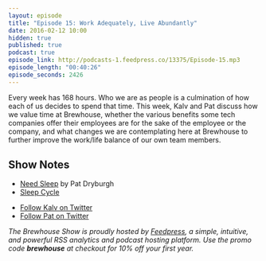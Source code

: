 ```yaml
---
layout: episode
title: "Episode 15: Work Adequately, Live Abundantly"
date: 2016-02-12 10:00
hidden: true
published: true
podcast: true
episode_link: http://podcasts-1.feedpress.co/13375/Episode-15.mp3
episode_length: "00:40:26"
episode_seconds: 2426
---
```


Every week has 168 hours. Who we are as people is a culmination of how each of us decides to spend that time. This week, Kalv and Pat discuss how we value time at Brewhouse, whether the various benefits some tech companies offer their employees are for the sake of the employee or the company, and what changes we are contemplating here at Brewhouse to further improve the work/life balance of our own team members.

<!-- break -->

## Show Notes

- [Need Sleep](http://patdryburgh.com/blog/need-sleep/) by Pat Dryburgh
- [Sleep Cycle](http://www.sleepcycle.com)

<ul>
  <li><a href="http://twitter.com/kalv">Follow Kalv on Twitter</a></li>
  <li><a href="http://twitter.com/patdryburgh">Follow Pat on Twitter</a></li>
</ul>

*The Brewhouse Show is proudly hosted by [Feedpress][FP], a simple, intuitive, and powerful RSS analytics and podcast hosting platform. Use the promo code **brewhouse** at checkout for 10% off your first year.*

[FP]: http://feed.press
[TBS]: http://brewhouse.io/show/